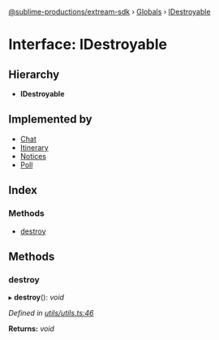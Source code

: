 [@sublime-productions/extream-sdk](../README.md) › [Globals](../globals.md) › [IDestroyable](idestroyable.md)

# Interface: IDestroyable

## Hierarchy

* **IDestroyable**

## Implemented by

* [Chat](../classes/chat.md)
* [Itinerary](../classes/itinerary.md)
* [Notices](../classes/notices.md)
* [Poll](../classes/poll.md)

## Index

### Methods

* [destroy](idestroyable.md#destroy)

## Methods

###  destroy

▸ **destroy**(): *void*

*Defined in [utils/utils.ts:46](https://github.com/Extream-SaaS/ex-sdk/blob/2aed8a2/src/utils/utils.ts#L46)*

**Returns:** *void*
